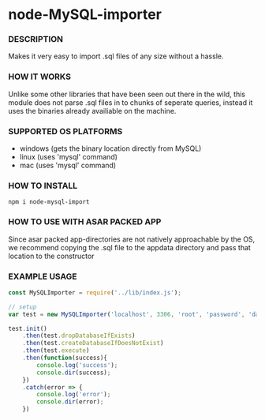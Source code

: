 # node-MySQL-importer

### DESCRIPTION
Makes it very easy to import .sql files of any size without a hassle.

### HOW IT WORKS
Unlike some other libraries that have been seen out there in the wild, this module does not parse .sql files in to chunks of seperate queries, instead it uses the binaries already availiable on the machine.

### SUPPORTED OS PLATFORMS
- windows (gets the binary location directly from MySQL)
- linux (uses 'mysql' command)
- mac (uses 'mysql' command)

### HOW TO INSTALL
```
npm i node-mysql-import
```

### HOW TO USE WITH ASAR PACKED APP
Since asar packed app-directories are not natively approachable by the OS, we recommend copying the .sql file to the appdata directory and pass that location to the constructor

### EXAMPLE USAGE
```javascript
const MySQLImporter = require('../lib/index.js');

// setup
var test = new MySQLImporter('localhost', 3306, 'root', 'password', 'database', 'test.sql');

test.init()
    .then(test.dropDatabaseIfExists)
    .then(test.createDatabaseIfDoesNotExist)
    .then(test.execute)
    .then(function(success){
        console.log('success');
        console.dir(success);
    })
    .catch(error => {
        console.log('error');
        console.dir(error);
    })
```